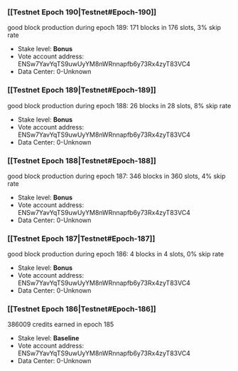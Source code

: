 ### [[Testnet Epoch 190|Testnet#Epoch-190]]
good block production during epoch 189: 171 blocks in 176 slots, 3% skip rate
* Stake level: **Bonus** 
* Vote account address: ENSw7YavYqTS9uwUyYM8nWRnnapfb6y73Rx4zyT83VC4
* Data Center: 0-Unknown
### [[Testnet Epoch 189|Testnet#Epoch-189]]
good block production during epoch 188: 26 blocks in 28 slots, 8% skip rate
* Stake level: **Bonus** 
* Vote account address: ENSw7YavYqTS9uwUyYM8nWRnnapfb6y73Rx4zyT83VC4
* Data Center: 0-Unknown
### [[Testnet Epoch 188|Testnet#Epoch-188]]
good block production during epoch 187: 346 blocks in 360 slots, 4% skip rate
* Stake level: **Bonus** 
* Vote account address: ENSw7YavYqTS9uwUyYM8nWRnnapfb6y73Rx4zyT83VC4
* Data Center: 0-Unknown
### [[Testnet Epoch 187|Testnet#Epoch-187]]
good block production during epoch 186: 4 blocks in 4 slots, 0% skip rate
* Stake level: **Bonus** 
* Vote account address: ENSw7YavYqTS9uwUyYM8nWRnnapfb6y73Rx4zyT83VC4
* Data Center: 0-Unknown
### [[Testnet Epoch 186|Testnet#Epoch-186]]
386009 credits earned in epoch 185
* Stake level: **Baseline** 
* Vote account address: ENSw7YavYqTS9uwUyYM8nWRnnapfb6y73Rx4zyT83VC4
* Data Center: 0-Unknown